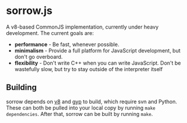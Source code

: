 # sorrow.js

A v8-based CommonJS implementation, currently under heavy development.  The current goals are:

  * **performance** - Be fast, whenever possible.
  * **minimalism** - Provide a full platform for JavaScript development, but don't go overboard.
  * **flexibility** - Don't write C++ when you can write JavaScript.  Don't be wastefully slow, but try to stay outside of the interpreter itself

## Building
sorrow depends on [v8](http://code.google.com/p/v8/) and [gyp](http://code.google.com/p/gyp/) to build, which require svn and Python.  These can both be pulled into your local copy by running `make dependencies`.  After that, sorrow can be built by running `make`.

